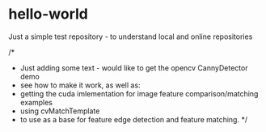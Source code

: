 # hello-world
Just a simple test repository - to understand local and online repositories

/*
 * Just adding some text - would like to get the opencv CannyDetector demo 
 * see how to make it work, as well as:
 * getting the cuda imlementation for image feature comparison/matching examples
 * using cvMatchTemplate
 * to use as a base for feature edge detection and feature matching.
*/
